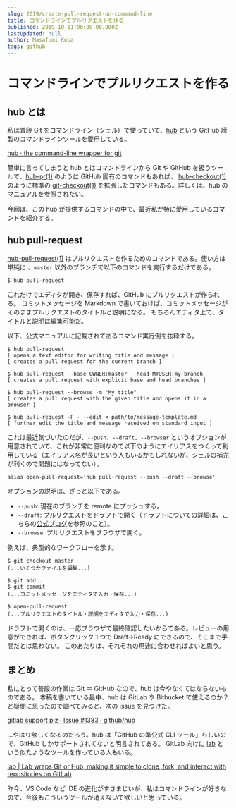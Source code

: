```yaml
---
slug: 2019/create-pull-request-on-command-line
title: コマンドラインでプルリクエストを作る
published: 2019-10-11T00:00:00.000Z
lastUpdated: null
author: Masafumi Koba
tags: github
---
```


# コマンドラインでプルリクエストを作る

## hub とは

私は普段 Git をコマンドライン（シェル）で使っていて、[hub](https://hub.github.com) という GitHub 謹製のコマンドラインツールを愛用している。

[hub · the command-line wrapper for git](https://hub.github.com/)

簡単に言ってしまうと hub とはコマンドラインから Git や GitHub を扱うツールで、[hub-pr(1)](https://hub.github.com/hub-pr.1.html) のように GitHub 固有のコマンドもあれば、 [hub-checkout(1)](https://hub.github.com/hub-checkout.1.html) のように標準の [git-checkout(1)](https://git-scm.com/docs/git-checkout) を拡張したコマンドもある。詳しくは、hub の[マニュアル](https://hub.github.com/hub.1.html)を参照されたい。

今回は、この hub が提供するコマンドの中で、最近私が特に愛用しているコマンドを紹介する。

## hub pull-request

[hub-pull-request(1)](https://hub.github.com/hub-pull-request.1.html) はプルリクエストを作るためのコマンドである。使い方は単純に 、`master` 以外のブランチで以下のコマンドを実行するだけである。

```shell
$ hub pull-request
```

これだけでエディタが開き、保存すれば、GitHub にプルリクエストが作られる。
コミットメッセージを Markdown で書いておけば、コミットメッセージがそのままプルリクエストのタイトルと説明になる。
もちろんエディタ上で、タイトルと説明は編集可能だ。

以下、公式マニュアルに記載されてあるコマンド実行例を抜粋する。

```shell
$ hub pull-request
[ opens a text editor for writing title and message ]
[ creates a pull request for the current branch ]

$ hub pull-request --base OWNER:master --head MYUSER:my-branch
[ creates a pull request with explicit base and head branches ]

$ hub pull-request --browse -m "My title"
[ creates a pull request with the given title and opens it in a browser ]

$ hub pull-request -F - --edit < path/to/message-template.md
[ further edit the title and message received on standard input ]
```

これは最近気づいたのだが、`--push`、`--draft`、`--browser` というオプションが用意されていて、これが非常に便利なので以下のようにエイリアスをつくって利用している（エイリアス名が長いという人もいるかもしれないが、シェルの補完が利くので問題にはなってない）。

```shell
alias open-pull-request='hub pull-request --push --draft --browse'
```

オプションの説明は、ざっと以下である。

- `--push`: 現在のブランチを remote にプッシュする。
- `--draft`: プルリクエストをドラフトで開く（ドラフトについての詳細は、こちらの[公式ブログ](https://github.blog/2019-02-14-introducing-draft-pull-requests)を参照のこと）。
- `--browse`: プルリクエストをブラウザで開く。

例えば、典型的なワークフローを示す。

```shell
$ git checkout master
(...いくつかファイルを編集...)

$ git add .
$ git commit
(...コミットメッセージをエディタで入力・保存...)

$ open-pull-request
(...プルリクエストのタイトル・説明をエディタで入力・保存...)
```

ドラフトで開くのは、一応ブラウザで最終確認したいからである。レビューの用意ができれば、ボタンクリック 1 つで Draft→Ready にできるので、そこまで手間だとは思わない。
このあたりは、それぞれの用途に合わせればよいと思う。

## まとめ

私にとって普段の作業は Git ＝ GitHub なので、hub は今やなくてはならないものである。
本稿を書いている最中、hub は GitLab や Bitbucket で使えるのか？と疑問に思ったので調べてみると、次の issue を見つけた。

[gitlab support plz · Issue #1383 · github/hub](https://github.com/github/hub/issues/1383)

…やはり欲しくなるのだろう。hub は「GitHub の準公式 CLI ツール」らしいので、GitHub しかサポートされてないと明言されてある。
GitLab 向けに [lab](https://zaquestion.github.io/lab/) という似たようなツールを作っている人もいる。

[lab | Lab wraps Git or Hub, making it simple to clone, fork, and interact with repositories on GitLab](https://zaquestion.github.io/lab/)

昨今、VS Code など IDE の進化がすさまじいが、私はコマンドラインが好きなので、今後もこういうツールが消えないで欲しいと思っている。
